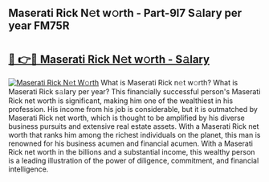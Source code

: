 ## Maserati Rick N𝚎t w𝚘rth - Part-9l7 S𝚊lary per year FM75R

# <h2><a href="http://gc3wiau.nevu.top/?p=Maserati+Rick">🔗 👉🔴 Maserati Rick N𝚎t w𝚘rth - S𝚊lary</a></h2>

[![Maserati Rick N𝚎t W𝚘rth](https://i.imgur.com/Oavwk0R.jpeg)](http://gc3wiau.nevu.top/?p=Maserati+Rick)
What is Maserati Rick n𝚎t w𝚘rth? What is Maserati Rick s𝚊lary per year?
This financially successful person's Maserati Rick net worth is significant, making him one of the wealthiest in his profession. His income from his job is considerable, but it is outmatched by Maserati Rick net worth, which is thought to be amplified by his diverse business pursuits and extensive real estate assets. With a Maserati Rick net worth that ranks him among the richest individuals on the planet, this man is renowned for his business acumen and financial acumen. With a Maserati Rick net worth in the billions and a substantial income, this wealthy person is a leading illustration of the power of diligence, commitment, and financial intelligence.

